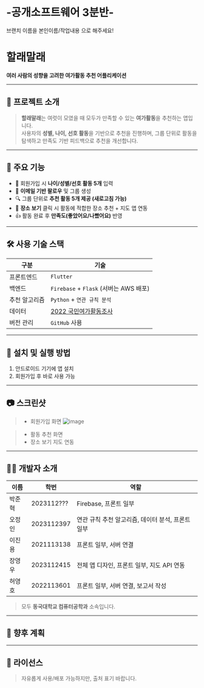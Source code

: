 # -공개소프트웨어 3분반-
브랜치 이름을
  본인이름/작업내용
으로 해주세요!



# 할래말래

**여러 사람의 성향을 고려한 여가활동 추천 어플리케이션**

---

## 📌 프로젝트 소개

> **할래말래**는 여럿이 모였을 때 모두가 만족할 수 있는 **여가활동**을 추천하는 앱입니다.  
사용자의 **성별, 나이, 선호 활동**을 기반으로 추천을 진행하며, 그룹 단위로 활동을 탐색하고 만족도 기반 피드백으로 추천을 개선합니다.

---

## 🚀 주요 기능

- 👤 회원가입 시 **나이/성별/선호 활동 5개** 입력
- 🤝 **이메일 기반 팔로우** 및 그룹 생성
- 🔍 그룹 단위로 **추천 활동 5개 제공 (새로고침 가능)**
- 📍 **장소 보기** 클릭 시 활동에 적합한 장소 추천 + 지도 앱 연동
- 👍 활동 완료 후 **만족도(좋았어요/나빴어요)** 반영

---

## 🛠️ 사용 기술 스택

| 구분 | 기술 |
|------|------|
| 프론트엔드 | `Flutter` |
| 백엔드 | `Firebase` + `Flask` (서버는 AWS 배포) |
| 추천 알고리즘 | `Python` + `연관 규칙 분석` |
| 데이터 | [2022 국민여가활동조사](https://www.data.go.kr/data/3075652/fileData.do?recommendDataYn=Y) |
| 버전 관리 | `GitHub` 사용 |

---

## 📱 설치 및 실행 방법

1. 안드로이드 기기에 앱 설치  
2. 회원가입 후 바로 사용 가능  

---

## 📷 스크린샷

> - 회원가입 화면
  ![image](https://github.com/user-attachments/assets/60f34080-c25b-413b-a67f-7228773f89bb)

> - 활동 추천 화면
> - 장소 보기 지도 연동

---

## 👨‍💻 개발자 소개

| 이름 | 학번 | 역할 |
|------|------|------|
| 박준혁 | 2023112??? | Firebase, 프론트 일부 |
| 오정인 | 2023112397 | 연관 규칙 추천 알고리즘, 데이터 분석, 프론트 일부 |
| 이진용 | 2021113138 | 프론트 일부, 서버 연결 |
| 장영우 | 2023112415 | 전체 앱 디자인, 프론트 일부, 지도 API 연동 |
| 허영호 | 2022113601 | 프론트 일부, 서버 연결, 보고서 작성 |

> 모두 **동국대학교 컴퓨터공학과** 소속입니다.

---

## 📝 향후 계획


---

## 📄 라이선스

> 자유롭게 사용/배포 가능하지만, 출처 표기 바랍니다.
